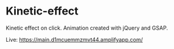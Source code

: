 # Kinetic-effect
Kinetic effect on click. Animation created with jQuery and GSAP.

Live: https://main.d1mcuemmzmvt44.amplifyapp.com/
